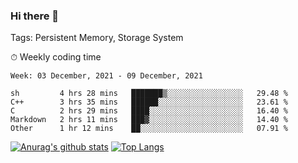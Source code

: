 ### Hi there 👋

Tags: Persistent Memory, Storage System

<!--

[![Anurag's github stats](https://github-readme-stats.vercel.app/api?username=wwyf)](https://github.com/anuraghazra/github-readme-stats)

[![Anurag's github stats](https://github-readme-stats.vercel.app/api?username=wwyf&count_private=true)](https://github.com/anuraghazra/github-readme-stats)


[![Top Langs](https://github-readme-stats.vercel.app/api/top-langs/?username=wwyf&count_private=true&&hide=jupyter%20notebook,html)](https://github.com/anuraghazra/github-readme-stats)



-->


⏱ Weekly coding time

<!--START_SECTION:waka-->
```text
Week: 03 December, 2021 - 09 December, 2021

sh         4 hrs 28 mins   ███████▒░░░░░░░░░░░░░░░░░   29.48 % 
C++        3 hrs 35 mins   ██████░░░░░░░░░░░░░░░░░░░   23.61 % 
C          2 hrs 29 mins   ████░░░░░░░░░░░░░░░░░░░░░   16.40 % 
Markdown   2 hrs 11 mins   ███▓░░░░░░░░░░░░░░░░░░░░░   14.40 % 
Other      1 hr 12 mins    ██░░░░░░░░░░░░░░░░░░░░░░░   07.91 % 
```
<!--END_SECTION:waka-->



[![Anurag's github stats](https://github-readme-stats.vercel.app/api?username=wwyf&count_private=true&show_icons=true&hide_border=true)](https://github.com/anuraghazra/github-readme-stats) [![Top Langs](https://github-readme-stats.vercel.app/api/top-langs/?username=wwyf&count_private=true&hide=jupyter%20notebook,html,OpenEdge%20ABL&langs_count=10&layout=compact&hide_border=true)](https://github.com/anuraghazra/github-readme-stats)

<!--

[![willianrod's wakatime stats](https://github-readme-stats.vercel.app/api/wakatime?username=wwyf)](https://github.com/anuraghazra/github-readme-stats)


-->
